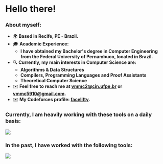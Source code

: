 Hello there!
=====================================================================================================================================================

<!--Software Engineer
--------------------------------------------------------------------------------
-->

### About myself:
* 🌍 __Based in Recife, PE - Brazil.__
* 🎓 __Academic Experience:__
  * __I have obtained my Bachelor's degree in Computer Engineering from the Federal University of Pernambuco, located in Brazil.__
* 🔍 __Currently, my main interests in Computer Science are:__
  * __Algorithms & Data Structures__
  * __Compilers, Programming Languages and Proof Assistants__
  * __Theoretical Computer Science__
* ✉️  __Feel free to reach me at [vmmc2@cin.ufpe.br](mailto:vmmc2@cin.ufpe.br) or [vmmc5910@gmail.com](mailto:vmmc5910@gmail.com).__
* ✉️  __My Codeforces profile: [facelifty](https://codeforces.com/profile/facelifty).__

### Currently, I am heavily working with these tools on a daily basis:
<p align="left">
  <a href="https://skillicons.dev">
    <img src="https://skillicons.dev/icons?i=cpp,python,cmake,opencv,docker,git,github,gitlab" />
  </a>
</p>

### In the past, I have worked with the following tools:
<p align="left">
  <a href="https://skillicons.dev">
    <img src="https://skillicons.dev/icons?i=ts,js,html,css,react,tailwind,django,express,postgresql" />
  </a>
</p>

